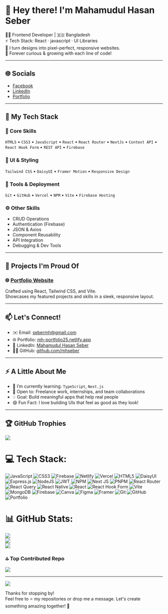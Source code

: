 # 👋 Hey there! I'm Mahamudul Hasan Seber  

🧑‍💻 Frontend Developer | 🇧🇩 Bangladesh  
⚡ Tech Stack: React · javascript · UI Libraries  
🎨 I turn designs into pixel-perfect, responsive websites.  
🌱 Forever curious & growing with each line of code!

---

## 🌐 Socials  
- [Facebook](https://www.facebook.com/mh.seber.9)  
- [LinkedIn](https://www.linkedin.com/in/mahamudul-hasan-seber-9280072a9)  
- [Portfolio](https://mh-portfolio25.netlify.app)

---

## 💼 My Tech Stack  

### 🧠 Core Skills  
`HTML5` • `CSS3` • `JavaScript` • `React` • `React Router` • `NextJs` •
`Context API` • `React Hook Form` • `REST API` • `Firebase`

### 🎨 UI & Styling  
`Tailwind CSS` • `DaisyUI` • `Framer Motion` • `Responsive Design`

### 🔧 Tools & Deployment  
`Git` • `GitHub` • `Vercel` • `NPM` • `Vite` • `Firebase Hosting`

### ⚙️ Other Skills  
- CRUD Operations  
- Authentication (Firebase)  
- JSON & Axios  
- Component Reusability  
- API Integration  
- Debugging & Dev Tools

---

## 🚀 Projects I'm Proud Of

### 🌐 [Portfolio Website](https://mh-portfolio25.netlify.app)  
Crafted using React, Tailwind CSS, and Vite.  
Showcases my featured projects and skills in a sleek, responsive layout.

---

## 📫 Let's Connect!  
- ✉️ Email: [sebermh@gmail.com](sebermh@gmail.com)  
- 🌐 Portfolio: [mh-portfolio25.netlify.app](https://mh-portfolio25.netlify.app)  
- 💼 LinkedIn: [Mahamudul Hasan Seber](https://www.linkedin.com/in/mahamudul-hasan-seber-9280072a9)  
- 🧑‍💻 GitHub: [github.com/mhseber](https://github.com/mhseber)

---

## ⚡ A Little About Me  
- 🌱 I’m currently learning: `TypeScript`, `Next.js`  
- 🤝 Open to: Freelance work, internships, and team collaborations  
- 💡 Goal: Build meaningful apps that help real people  
- 😄 Fun Fact: I love building UIs that feel as good as they look!

---

## 🏆 GitHub Trophies
![](https://github-profile-trophy.vercel.app/?username=mhseber&theme=radical&no-frame=false&no-bg=false&margin-w=4)

# 💻 Tech Stack:
![JavaScript](https://img.shields.io/badge/javascript-%23323330.svg?style=for-the-badge&logo=javascript&logoColor=%23F7DF1E) ![CSS3](https://img.shields.io/badge/css3-%231572B6.svg?style=for-the-badge&logo=css3&logoColor=white) ![Firebase](https://img.shields.io/badge/firebase-%23039BE5.svg?style=for-the-badge&logo=firebase) ![Netlify](https://img.shields.io/badge/netlify-%23000000.svg?style=for-the-badge&logo=netlify&logoColor=#00C7B7) ![Vercel](https://img.shields.io/badge/vercel-%23000000.svg?style=for-the-badge&logo=vercel&logoColor=white) ![HTML5](https://img.shields.io/badge/html5-%23E34F26.svg?style=for-the-badge&logo=html5&logoColor=white) ![DaisyUI](https://img.shields.io/badge/daisyui-5A0EF8?style=for-the-badge&logo=daisyui&logoColor=white) ![Express.js](https://img.shields.io/badge/express.js-%23404d59.svg?style=for-the-badge&logo=express&logoColor=%2361DAFB) ![NodeJS](https://img.shields.io/badge/node.js-6DA55F?style=for-the-badge&logo=node.js&logoColor=white) ![JWT](https://img.shields.io/badge/JWT-black?style=for-the-badge&logo=JSON%20web%20tokens) ![NPM](https://img.shields.io/badge/NPM-%23CB3837.svg?style=for-the-badge&logo=npm&logoColor=white) ![Next JS](https://img.shields.io/badge/Next-black?style=for-the-badge&logo=next.js&logoColor=white) ![PNPM](https://img.shields.io/badge/pnpm-%234a4a4a.svg?style=for-the-badge&logo=pnpm&logoColor=f69220) ![React Router](https://img.shields.io/badge/React_Router-CA4245?style=for-the-badge&logo=react-router&logoColor=white) ![React Query](https://img.shields.io/badge/-React%20Query-FF4154?style=for-the-badge&logo=react%20query&logoColor=white) ![React Native](https://img.shields.io/badge/react_native-%2320232a.svg?style=for-the-badge&logo=react&logoColor=%2361DAFB) ![React](https://img.shields.io/badge/react-%2320232a.svg?style=for-the-badge&logo=react&logoColor=%2361DAFB) ![React Hook Form](https://img.shields.io/badge/React%20Hook%20Form-%23EC5990.svg?style=for-the-badge&logo=reacthookform&logoColor=white) ![Vite](https://img.shields.io/badge/vite-%23646CFF.svg?style=for-the-badge&logo=vite&logoColor=white) ![MongoDB](https://img.shields.io/badge/MongoDB-%234ea94b.svg?style=for-the-badge&logo=mongodb&logoColor=white) ![Firebase](https://img.shields.io/badge/firebase-a08021?style=for-the-badge&logo=firebase&logoColor=ffcd34) ![Canva](https://img.shields.io/badge/Canva-%2300C4CC.svg?style=for-the-badge&logo=Canva&logoColor=white) ![Figma](https://img.shields.io/badge/figma-%23F24E1E.svg?style=for-the-badge&logo=figma&logoColor=white) ![Framer](https://img.shields.io/badge/Framer-black?style=for-the-badge&logo=framer&logoColor=blue) ![Git](https://img.shields.io/badge/git-%23F05033.svg?style=for-the-badge&logo=git&logoColor=white) ![GitHub](https://img.shields.io/badge/github-%23121011.svg?style=for-the-badge&logo=github&logoColor=white) ![Portfolio](https://img.shields.io/badge/Portfolio-%23000000.svg?style=for-the-badge&logo=firefox&logoColor=#FF7139)
# 📊 GitHub Stats:
![](https://github-readme-stats.vercel.app/api?username=mhseber&theme=dark&hide_border=false&include_all_commits=true&count_private=true)<br/>
![](https://nirzak-streak-stats.vercel.app/?user=mhseber&theme=dark&hide_border=false)<br/>
![](https://github-readme-stats.vercel.app/api/top-langs/?username=mhseber&theme=dark&hide_border=false&include_all_commits=true&count_private=true&layout=compact)

### 🔝 Top Contributed Repo
![](https://github-contributor-stats.vercel.app/api?username=mhseber&limit=5&theme=dark&combine_all_yearly_contributions=true)

---
[![](https://visitcount.itsvg.in/api?id=mhseber&icon=0&color=0)](https://visitcount.itsvg.in)

<!-- Proudly created with GPRM ( https://gprm.itsvg.in ) -->

Thanks for stopping by!  
Feel free to ⭐ my repositories or drop me a message. Let's create something amazing together! 🙌

